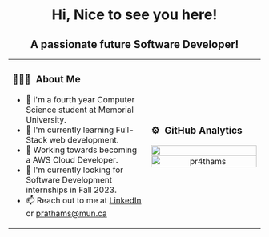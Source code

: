 <h1 align="center">Hi, Nice to see you here!</h1>
<h2 align="center">A passionate future Software Developer!</h2>

<table width="100%">
    <tr>
       <td width="55%">

### 👨🏻‍💻 &nbsp;About Me

- 🌱 i'm a fourth year Computer Science student at Memorial University.
- 🌱 I'm currently learning Full-Stack web development.
- 🤝 Working towards becoming a AWS Cloud Developer.
- 🔭 I'm currently looking for Software Development internships in Fall 2023.
- 📫 Reach out to me at [LinkedIn](https://www.linkedin.com/in/pr4thams/) or prathams@mun.ca
    </td>
    <td>

### ⚙️ &nbsp;GitHub Analytics

<p align="center">
 <image width="100%" src="https://github-readme-streak-stats.herokuapp.com/?user=pr4thams&theme=dark" />
    <br/>
        <img width="100%" src="https://github-readme-stats.vercel.app/api/top-langs?username=pr4thams&show_icons=true&locale=en&layout=compact&theme=dark" alt="pr4thams" />
    </p>
        </td>
    </tr>
</table>
<!-- <table><tr><td>
    
### Frontend
<div align="center">
<a href="https://skillicons.dev">
<img src="https://skillicons.dev/icons?i=html,css,javascript,typescript,react,tailwind,bootstrap&perline=4" />
</a>
</div>
    
</td>
<td>
    
### Backend
<div align="center">
<a href="https://skillicons.dev">
<img src="https://skillicons.dev/icons?i=nextjs,nodejs,mysql,mongodb&perline=4" />
</a>
</div>
    
</td>
<td>
    
### Cloud Technologies
<div align="center">
<a href="https://skillicons.dev">
<img src="https://skillicons.dev/icons?i=aws,vercel,heroku&perline=4" />
</a>
</div> -->
